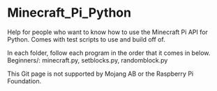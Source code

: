 # Minecraft_Pi_Python
Help for people who want to know how to use the Minecraft Pi API for Python. Comes with test scripts to use and build off of.

In each folder, follow each program in the order that it comes in below.
Beginners/:
    minecraft.py, 
    setblocks.py, 
    randomblock.py

This Git page is not supported by Mojang AB or the Raspberry Pi Foundation.

